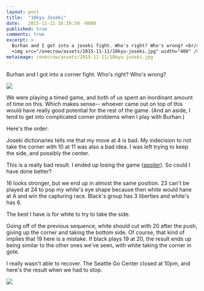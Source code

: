 ```yaml
---
layout: post
title:  "10kyu Joseki"
date:   2015-11-11 16:16:58 -0800
published: true
comments: true
excerpt: >
  Burhan and I got into a joseki fight. Who's right? Who's wrong? <br/>
  <img src="/onecrow/assets/2015-11-11/10kyu-joseki.jpg" width="400" /><br/>
metaimage: /onecrow/assets/2015-11-11/10kyu-joseki.jpg
---
```

Burhan and I got into a corner fight. Who's right? Who's wrong? 

<img src="/onecrow/assets/2015-11-11/10kyu-joseki.jpg" />

We were playing a timed game, and both of us spent an inordinant amount of time on this. Which makes sense-- whoever came out on top of this would have really good potential for the rest of the game.  (And an aside, I tend to get into complicated corner problems when I play with Burhan.)

Here's the order:

<div class="center-2col-300">
<div id="joseki_1" class="onecrow s300 glift inline"></div>
<div id="joseki_2" class="onecrow s300 glift inline"></div>
</div>


Joseki dictionaries tells me that my move at <span class="wstone">4</span> is bad.  My indecision to not take the corner with <span class="wstone">10</span> at <span class="bstone">11</span> was also a bad idea.  I was left trying to keep the side, and possibly the center.
      

<div id="joseki_3" class="onecrow s300 glift center"></div>

This is a really bad result.  I ended up losing the game ([spoiler](/onecrow/assets/2015-11-11/game_end.jpg)). So could I have done better?


<div class="center-2col-300">
<div id="joseki_4" class="onecrow s300 glift inline"></div>
<div id="joseki_5" class="onecrow s300 glift inline"></div>
</div>

<span class="wstone">16</span> looks stronger, but we end up in almost the same position. <span class="bstone">23</span> can't be played at <span class="wstone">24</span> to pop my white's eye shape because then white would hane at A and win the capturing race.  Black's group has 3 liberties and white's has 6.

The best I have is for white to try to take the side.

<div id="joseki_6" class="onecrow s300 glift center"></div>

Going off of the previous sequence, white should cut with <span class="wstone">20</span> after the push, giving up the corner and taking the bottom side. Of course, that kind of implies that <span class="bstone">19</span> here is a mistake.  If black plays 19 at 20, the result ends up being similar to the other ones we've seen, with white taking the corner in gote.

I really wasn't able to recover. The Seattle Go Center closed at 10pm, and here's the result when we had to stop.

<img src="/onecrow/assets/2015-11-11/game_end.jpg" />

<script type="text/javascript">
$(function() {
  // var josekiBoard = function(divId, init, drawTo)

  var exampleWidget = glift.create({
    divId: "joseki_1",
    sgf: {
      url: '/onecrow/assets/2015-11-11/burhan_10kyu_joseki.sgf',
      widgetType: 'GAME_SLICE',
      initialPosition: 0,
      drawTo: 5,
      uiComponents: ['BOARD'],
    },
    display: {
      disableZoomForMobile: true
    }
  });

  var exampleWidget = glift.create({
    divId: "joseki_2",
    sgf: {
      url: '/onecrow/assets/2015-11-11/burhan_10kyu_joseki.sgf',
      widgetType: 'GAME_SLICE',
      initialPosition: 5,
      drawTo: 15,
      uiComponents: ['BOARD'],
    },
    display: {
      disableZoomForMobile: true
    }
  });

  var exampleWidget = glift.create({
    divId: "joseki_3",
    sgf: {
      url: '/onecrow/assets/2015-11-11/burhan_10kyu_joseki.sgf',
      widgetType: 'GAME_SLICE',
      initialPosition: 15,
      drawTo: 27,
      uiComponents: ['BOARD'],
    },
    display: {
      disableZoomForMobile: true
    }
  });

  var exampleWidget = glift.create({
    divId: "joseki_4",
    sgf: {
      url: '/onecrow/assets/2015-11-11/burhan_10kyu_joseki.sgf',
      widgetType: 'GAME_SLICE',
      initialPosition: 15,
      nextMovesPath: '0.1',
      uiComponents: ['BOARD'],
    },
    display: {
      disableZoomForMobile: true
    }
  });

  var exampleWidget = glift.create({
    divId: "joseki_5",
    sgf: {
      url: '/onecrow/assets/2015-11-11/burhan_10kyu_joseki.sgf',
      widgetType: 'GAME_SLICE',
      initialPosition: 15,
      nextMovesPath: '0.1.0.0.0.0.0.0.0.0.0',
      uiComponents: ['BOARD'],
    },
    display: {
      disableZoomForMobile: true
    }
  });

  var exampleWidget = glift.create({
    divId: "joseki_6",
    sgf: {
      url: '/onecrow/assets/2015-11-11/burhan_10kyu_joseki.sgf',
      widgetType: 'GAME_SLICE',
      initialPosition: 15,
      nextMovesPath: '0.1.0.0.0.1.0.0.0',
      uiComponents: ['BOARD'],
    },
    display: {
      disableZoomForMobile: true
    }
  });


});
</script>

